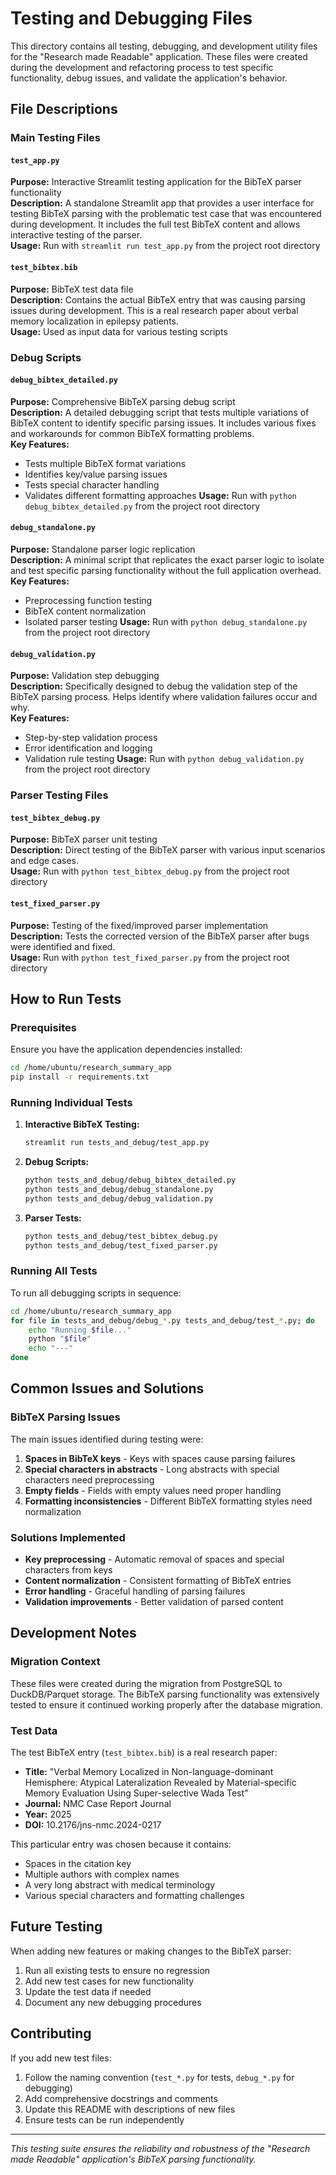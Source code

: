 
# Testing and Debugging Files

This directory contains all testing, debugging, and development utility files for the "Research made Readable" application. These files were created during the development and refactoring process to test specific functionality, debug issues, and validate the application's behavior.

## File Descriptions

### Main Testing Files

#### `test_app.py`
**Purpose:** Interactive Streamlit testing application for the BibTeX parser functionality  
**Description:** A standalone Streamlit app that provides a user interface for testing BibTeX parsing with the problematic test case that was encountered during development. It includes the full test BibTeX content and allows interactive testing of the parser.  
**Usage:** Run with `streamlit run test_app.py` from the project root directory

#### `test_bibtex.bib`
**Purpose:** BibTeX test data file  
**Description:** Contains the actual BibTeX entry that was causing parsing issues during development. This is a real research paper about verbal memory localization in epilepsy patients.  
**Usage:** Used as input data for various testing scripts

### Debug Scripts

#### `debug_bibtex_detailed.py`
**Purpose:** Comprehensive BibTeX parsing debug script  
**Description:** A detailed debugging script that tests multiple variations of BibTeX content to identify specific parsing issues. It includes various fixes and workarounds for common BibTeX formatting problems.  
**Key Features:**
- Tests multiple BibTeX format variations
- Identifies key/value parsing issues
- Tests special character handling
- Validates different formatting approaches
**Usage:** Run with `python debug_bibtex_detailed.py` from the project root directory

#### `debug_standalone.py`
**Purpose:** Standalone parser logic replication  
**Description:** A minimal script that replicates the exact parser logic to isolate and test specific parsing functionality without the full application overhead.  
**Key Features:**
- Preprocessing function testing
- BibTeX content normalization
- Isolated parser testing
**Usage:** Run with `python debug_standalone.py` from the project root directory

#### `debug_validation.py`
**Purpose:** Validation step debugging  
**Description:** Specifically designed to debug the validation step of the BibTeX parsing process. Helps identify where validation failures occur and why.  
**Key Features:**
- Step-by-step validation process
- Error identification and logging
- Validation rule testing
**Usage:** Run with `python debug_validation.py` from the project root directory

### Parser Testing Files

#### `test_bibtex_debug.py`
**Purpose:** BibTeX parser unit testing  
**Description:** Direct testing of the BibTeX parser with various input scenarios and edge cases.  
**Usage:** Run with `python test_bibtex_debug.py` from the project root directory

#### `test_fixed_parser.py`
**Purpose:** Testing of the fixed/improved parser implementation  
**Description:** Tests the corrected version of the BibTeX parser after bugs were identified and fixed.  
**Usage:** Run with `python test_fixed_parser.py` from the project root directory

## How to Run Tests

### Prerequisites
Ensure you have the application dependencies installed:
```bash
cd /home/ubuntu/research_summary_app
pip install -r requirements.txt
```

### Running Individual Tests

1. **Interactive BibTeX Testing:**
   ```bash
   streamlit run tests_and_debug/test_app.py
   ```

2. **Debug Scripts:**
   ```bash
   python tests_and_debug/debug_bibtex_detailed.py
   python tests_and_debug/debug_standalone.py
   python tests_and_debug/debug_validation.py
   ```

3. **Parser Tests:**
   ```bash
   python tests_and_debug/test_bibtex_debug.py
   python tests_and_debug/test_fixed_parser.py
   ```

### Running All Tests
To run all debugging scripts in sequence:
```bash
cd /home/ubuntu/research_summary_app
for file in tests_and_debug/debug_*.py tests_and_debug/test_*.py; do
    echo "Running $file..."
    python "$file"
    echo "---"
done
```

## Common Issues and Solutions

### BibTeX Parsing Issues
The main issues identified during testing were:
1. **Spaces in BibTeX keys** - Keys with spaces cause parsing failures
2. **Special characters in abstracts** - Long abstracts with special characters need preprocessing
3. **Empty fields** - Fields with empty values need proper handling
4. **Formatting inconsistencies** - Different BibTeX formatting styles need normalization

### Solutions Implemented
- **Key preprocessing** - Automatic removal of spaces and special characters from keys
- **Content normalization** - Consistent formatting of BibTeX entries
- **Error handling** - Graceful handling of parsing failures
- **Validation improvements** - Better validation of parsed content

## Development Notes

### Migration Context
These files were created during the migration from PostgreSQL to DuckDB/Parquet storage. The BibTeX parsing functionality was extensively tested to ensure it continued working properly after the database migration.

### Test Data
The test BibTeX entry (`test_bibtex.bib`) is a real research paper:
- **Title:** "Verbal Memory Localized in Non-language-dominant Hemisphere: Atypical Lateralization Revealed by Material-specific Memory Evaluation Using Super-selective Wada Test"
- **Journal:** NMC Case Report Journal
- **Year:** 2025
- **DOI:** 10.2176/jns-nmc.2024-0217

This particular entry was chosen because it contains:
- Spaces in the citation key
- Multiple authors with complex names
- A very long abstract with medical terminology
- Various special characters and formatting challenges

## Future Testing
When adding new features or making changes to the BibTeX parser:
1. Run all existing tests to ensure no regression
2. Add new test cases for new functionality
3. Update the test data if needed
4. Document any new debugging procedures

## Contributing
If you add new test files:
1. Follow the naming convention (`test_*.py` for tests, `debug_*.py` for debugging)
2. Add comprehensive docstrings and comments
3. Update this README with descriptions of new files
4. Ensure tests can be run independently

---
*This testing suite ensures the reliability and robustness of the "Research made Readable" application's BibTeX parsing functionality.*
